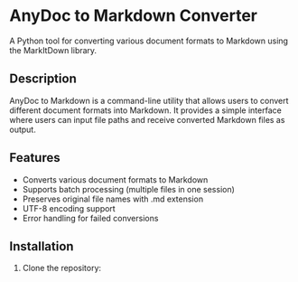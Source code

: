# AnyDoc to Markdown Converter

A Python tool for converting various document formats to Markdown using the MarkItDown library.

## Description

AnyDoc to Markdown is a command-line utility that allows users to convert different document formats into Markdown. It provides a simple interface where users can input file paths and receive converted Markdown files as output.

## Features

- Converts various document formats to Markdown
- Supports batch processing (multiple files in one session)
- Preserves original file names with .md extension
- UTF-8 encoding support
- Error handling for failed conversions

## Installation

1. Clone the repository: 